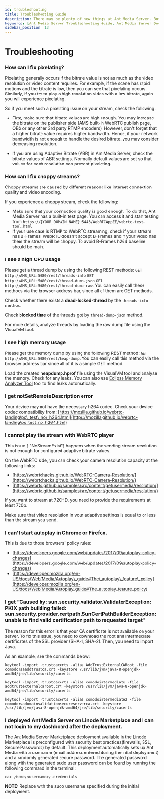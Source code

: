 ```yaml
---
id: troubleshooting
title: Troubleshooting Guide
description: There may be plenty of new things at Ant Media Server. But, this troubleshooting guide will prove to be saviour for you.
keywords: [Ant Media Server Troubleshooting Guide, Ant Media Server Documentation, Ant Media Server Tutorials]
sidebar_position: 13
---
```


# Troubleshooting

### How can I fix pixelating?

Pixelating generally occurs if the bitrate value is not as much as the video resolution or video content requires. For example, if the scene has rapid motions and the bitrate is low, then you can see that pixelating occurs. Similarly, if you try to play a high resolution video with a low bitrate, again you will experience pixelating.

So if you meet such a pixelating issue on your stream, check the following.

*   First, make sure that bitrate values are high enough. You may increase the bitrate on the publisher side (AMS built-in WebRTC publish page, OBS or any other 3rd party RTMP encoders). However, don't forget that a higher bitrate value requires higher bandwidth. Hence, if your network bandwidth is not enough to handle the desired bitrate, you may consider decreasing resolution.

*   If you are using Adaptive Bitrate (ABR) in Ant Media Server, check the bitrate values of ABR settings. Normally default values are set so that values for each resolution can prevent pixelating.

### How can I fix choppy streams?

Choppy streams are caused by different reasons like internet connection quality and video encoding.

If you experience a choppy stream, check the following:

*   Make sure that your connection quality is good enough. To do that, Ant Media Server has a built-in test page. You can access it and start testing from ```https://{YOUR_DOMAIN_NAME}:5443/WebRTCAppEE/webrtc-test-tool.html```
*   If your use case is RTMP to WebRTC streaming, check if your stream has B-Frames. WebRTC doesn't accept B-Frames and if your video has them the stream will be choppy. To avoid B-Frames h264 baseline should be main.

### I see a high CPU usage

Please get a thread dump by using the following REST methods: ```GET http://AMS_URL:5080/rest/threads-info``` ```GET http://AMS_URL:5080/rest/thread-dump-json``` ```GET http://AMS_URL:5080/rest/thread-dump-raw```. You can easily call these methods via the browser address bar, since all of them are GET methods.

Check whether there exists a **dead-locked-thread** by the ```threads-info``` method.

Check **blocked time** of the threads got by ```thread-dump-json``` method.

For more details, analyze threads by loading the raw dump file using the VisualVM tool.

### I see high memory usage

Please get the memory dump by using the following REST method: ```GET http://AMS_URL:5080/rest/heap-dump```. You can easily call this method via the browser address bar since all of it is a simple GET method.

Load the created **heapdump.hprof** file using the VisualVM tool and analyse the memory. Check for any leaks. You can also use [Eclipse Memory Analyzer Tool](https://www.eclipse.org/mat/) tool to find leaks automatically.

### I get notSetRemoteDescription error

Your device may not have the necessary h264 codec. Check your device codec compatibility from: [https://mozilla.github.io/webrtc-landing/pc\_test\_no\_h264.html](https://mozilla.github.io/webrtc-landing/pc_test_no_h264.html)

### I cannot play the stream with WebRTC player

This issue ( "NoStreamExist") happens when the sending stream resolution is not enough for configured adaptive bitrate values.

On the WebRTC side, you can check your camera resolution capacity at the following links:

*   [https://webrtchacks.github.io/WebRTC-Camera-Resolution/](https://webrtchacks.github.io/WebRTC-Camera-Resolution/)
*   [https://webrtc.github.io/samples/src/content/getusermedia/resolution/](https://webrtc.github.io/samples/src/content/getusermedia/resolution/)

If you want to stream at 720HD, you need to provide the requirements at least 720p.

Make sure that video resolution in your adaptive settings is equal to or less than the stream you send.

### I can't start autoplay in Chrome or Firefox.

This is due to those browsers' policy rules:

*   [https://developers.google.com/web/updates/2017/09/autoplay-policy-changes](https://developers.google.com/web/updates/2017/09/autoplay-policy-changes)
*   [https://developer.mozilla.org/en-US/docs/Web/Media/Autoplay\_guide#The\_autoplay\_feature\_policy](https://developer.mozilla.org/en-US/docs/Web/Media/Autoplay_guide#The_autoplay_feature_policy)

### I get "Caused by: sun.security.validator.ValidatorException: PKIX path building failed: sun.security.provider.certpath.SunCertPathBuilderException: unable to find valid certification path to requested target"

The reason for this error is that your CA certificate is not available on your server. To fix this issue, you need to download the root and intermediate certificates of the SSL provider (SHA-1, SHA-2). Then, you need to import Java.

As an example, see the commands below:

```keytool -import -trustcacerts -alias AddTrustExternalCARoot -file comodorsaaddtrustca.crt -keystore /usr/lib/jvm/java-8-openjdk-amd64/jre/lib/security/cacerts```

```keytool -import -trustcacerts -alias comodointermediate -file addtrustexternalcaroot.crt -keystore /usr/lib/jvm/java-8-openjdk-amd64/jre/lib/security/cacerts```

```keytool -import -trustcacerts -alias comodointermediate2 -file comodorsadomainvalidationsecureserverca.crt -keystore /usr/lib/jvm/java-8-openjdk-amd64/jre/lib/security/cacerts```

### I deployed Ant Media Server on Linode Marketplace and I can not login to my dashboard after the deployment.

The Ant Media Server Marketplace deployment available in the Linode Marketplace is preconfigured with security best practices(firewalls, SSL, Secure Passwords) by default. This deployment automatically sets up Ant Media with a username (email address entered during the intial deployment) and a randomly generated secure password. The generated password along with the generated sudo user password can be found by running the following command in the terminal:
 
 ```cat /home/<username>/.credentials```  

**NOTE:** Replace <username> with the sudo username specified during the initial deployment.


